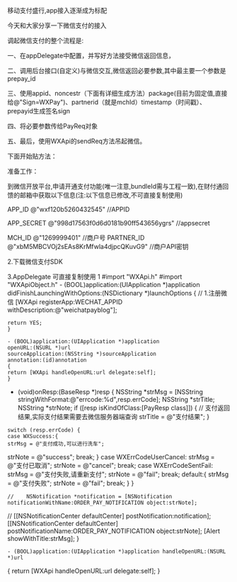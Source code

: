 移动支付盛行,app接入逐渐成为标配

今天和大家分享一下微信支付的接入

调起微信支付的整个流程是:

一、在appDelegate中配置，并写好方法接受微信返回信息，

二、调用后台接口(自定义)与微信交互,微信返回必要参数,其中最主要一个参数是prepay_id

三、使用appid、noncestr（下面有详细生成方法）package(目前为固定值,直接给@"Sign=WXPay")、partnerid（就是mchId）timestamp（时间戳）、prepayid生成签名sign

四、将必要参数传给PayReq对象

五、最后，使用WXApi的sendReq方法吊起微信。

下面开始贴方法：

准备工作：

到微信开放平台,申请开通支付功能(唯一注意,bundleId需与工程一致),在财付通回馈的邮箱中获取以下信息(注:以下信息已修改,不可直接复制使用)

APP_ID @"wxf120b5260432545"                                  //APPID

APP_SECRET @"998d17563f0d6d0181b90ff543656ygrs"  //appsecret

MCH_ID @"1269999401"                                              //商户号
PARTNER_ID @"xbM5MBCVOj2sEAs8KrMfwla4djpcQKuvG9"   //商户API密钥

2.下载微信支付SDK

3.AppDelegate 可直接复制使用
    1 #import "WXApi.h"
    #import "WXApiObject.h"
    - (BOOL)application:(UIApplication *)application didFinishLaunchingWithOptions:(NSDictionary *)launchOptions {
   // 1.注册微信
   [WXApi registerApp:WECHAT_APPID withDescription:@"weichatpayblog"];
 
    return YES;
    }
    
    - (BOOL)application:(UIApplication *)application
    openURL:(NSURL *)url
    sourceApplication:(NSString *)sourceApplication
    annotation:(id)annotation
    {
    return [WXApi handleOpenURL:url delegate:self];
    }
    
   - (void)onResp:(BaseResp *)resp
    {
    NSString *strMsg = [NSString stringWithFormat:@"errcode:%d",resp.errCode];
    NSString *strTitle;
    NSString *strNote;
    if ([resp isKindOfClass:[PayResp class]]) {
    // 支付返回结果,实际支付结果需要去微信服务器端查询
   strTitle = @"支付结果";
    }
    
    switch (resp.errCode) {
    case WXSuccess:{
    strMsg = @"支付成功,可以进行洗车";
   strNote = @"success";
    break;
   }
   case WXErrCodeUserCancel:
   strMsg = @"支付已取消";
    strNote = @"cancel";
    break;
    case WXErrCodeSentFail:
    strMsg = @"支付失败,请重新支付";
    strNote = @"fail";
   break;
   default:{
   strMsg = @"支付失败";
    strNote = @"fail";
   break;
    }
    }
    
    //    NSNotification *notification = [NSNotification notificationWithName:ORDER_PAY_NOTIFICATION object:strNote];
   //    [[NSNotificationCenter defaultCenter] postNotification:notification];
    [[NSNotificationCenter defaultCenter] postNotificationName:ORDER_PAY_NOTIFICATION object:strNote];
    [Alert showWithTitle:strMsg];
    }
  
    - (BOOL)application:(UIApplication *)application handleOpenURL:(NSURL *)url
   {
    return [WXApi handleOpenURL:url delegate:self];
   }

  
